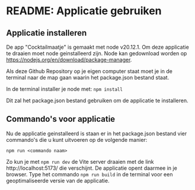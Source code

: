 # README: Applicatie gebruiken

## Applicatie installeren
De app "Cocktailmaatje" is gemaakt met node v20.12.1. Om deze applicatie te draaien moet node geinstalleerd zijn. Node kan gedownload worden op https://nodejs.org/en/download/package-manager.

Als deze Github Repository op je eigen computer staat moet je in de terminal naar de map gaan waarin het package.json 
bestand staat.

In de terminal installer je node met:
`npm install`

Dit zal het package.json bestand gebruiken om de applicatie te installeren.

## Commando's voor applicatie
Nu de applicatie geinstalleerd is staan er in het package.json bestand vier commando's die u kunt uitvoeren op de
volgende manier:

`npm run <commando naam>`

Zo kun je met `npm run dev` de Vite server draaien met de link http://localhost:5173/ die verschijnt. 
De applicatie opent daarmee in je browser. Type het commando `npm run build` in de terminal voor een geoptimaliseerde versie van de applicatie. 